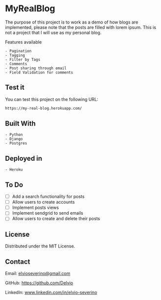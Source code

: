 # MyRealBlog

The purpose of this project is to work as a demo of how blogs are implemented, please note that the posts are filled with lorem ipsum. This is not a project that I will use as my personal blog.

Features available

```
- Pagination
- Tagging
- Filter by Tags
- Comments
- Post sharing through email
- Field Validation for comments
```

## Test it

You can test this project on the following URL:

```bash
https://my-real-blog.herokuapp.com/
```

## Built With

```
- Python
- Django
- Postgres
```

## Deployed in

```
- Heroku
```

## To Do

- [ ] Add a search functionality for posts
- [ ] Allow users to create accounts
- [ ] Implement posts views
- [ ] Implement sendgrid to send emails
- [ ] Allow users to create and delete their posts

## License

Distributed under the MIT License.

## Contact

Email: elvioseverino@gmail.com

GitHub: https://github.com/Delvio

LinkedIn: www.linkedin.com/in/elvio-severino
